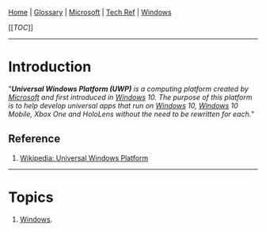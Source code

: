 [Home](/Slalom-LLC/Slalom-Consulting) | [Glossary](/Glossary) | [Microsoft](/Tech-Ref/Microsoft) | [Tech Ref](/Tech-Ref) | [Windows](/Tech-Ref/Microsoft/Microsoft-Windows)

[[_TOC_]]

---
# Introduction
"_***Universal Windows Platform (UWP)*** is a computing platform created by [Microsoft](/Tech-Ref/Microsoft) and first introduced in [Windows](/Tech-Ref/Microsoft/Microsoft-Windows) 10. The purpose of this platform is to help develop universal apps that run on [Windows](/Tech-Ref/Microsoft/Microsoft-Windows) 10, [Windows](/Tech-Ref/Microsoft/Microsoft-Windows) 10 Mobile, Xbox One and HoloLens without the need to be rewritten for each._" 

## Reference
1. [Wikipedia: Universal Windows Platform](https://en.wikipedia.org/wiki/Universal_Windows_Platform)

---
# Topics
1. [Windows](/Tech-Ref/Microsoft/Microsoft-Windows).
